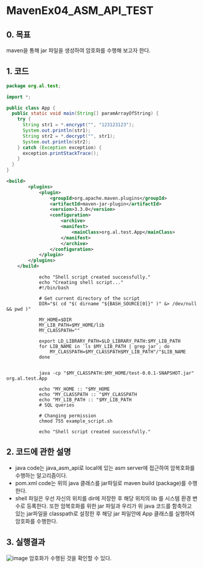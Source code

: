 # MavenEx04_ASM_API_TEST

## 0.	목표
maven을 통해 jar 파일을 생성하여 암호화를 수행해 보고자 한다. 

## 1.	코드

```java 
package org.al.test;

import *;

public class App {
  public static void main(String[] paramArrayOfString) {
    try {
      String str1 = *.encrypt("", "123123123");
      System.out.println(str1);
      String str2 = *.decrypt("", str1);
      System.out.println(str2);
    } catch (Exception exception) {
      exception.printStackTrace();
    }
  }
}
```
```pom.xml 추가 코드
<build>
	    <plugins>
	        <plugin>
	            <groupId>org.apache.maven.plugins</groupId>
	            <artifactId>maven-jar-plugin</artifactId>
	            <version>3.3.0</version>
	            <configuration>
	                <archive>
                    <manifest>
                        <mainClass>org.al.test.App</mainClass>
                    </manifest>
	                </archive>
	            </configuration>
	        </plugin>
	    </plugins>
	</build>
```

```shell
            echo "Shell script created successfully."
            echo "Creating shell script..."
            #!/bin/bash

            # Get current directory of the script
            DIR="$( cd "$( dirname "${BASH_SOURCE[0]}" )" &> /dev/null && pwd )"

            MY_HOME=$DIR
            MY_LIB_PATH=$MY_HOME/lib
            MY_CLASSPATH=""

            export LD_LIBRARY_PATH=$LD_LIBRARY_PATH:$MY_LIB_PATH
            for LIB_NAME in `ls $MY_LIB_PATH | grep jar`; do
                MY_CLASSPATH=$MY_CLASSPATH$MY_LIB_PATH"/"$LIB_NAME
            done


            java -cp "$MY_CLASSPATH:$MY_HOME/test-0.0.1-SNAPSHOT.jar" org.al.test.App

            echo "MY_HOME :: "$MY_HOME
            echo "MY_CLASSPATH :: "$MY_CLASSPATH
            echo "MY_LIB_PATH :: "$MY_LIB_PATH
            # SQL queries

            # Changing permission
            chmod 755 example_script.sh

            echo "Shell script created successfully."
```


## 2.	코드에 관한 설명
- java code는 java_asm_api로 local에 있는 asm server에 접근하여 암복호화를 수행하는 알고리즘이다. 
- pom.xml code는 위의 java 클래스를 jar파일로 maven build (package)를 수행한다.
- shell 파일은 우선 자신의 위치를 dir에 저장한 후 해당 위치의 lib 를 시스템 환경 변수로 등록한다. 또한 암복호화를 위한 jar 파일과 우리가 위 java 코드를 함축하고 있는 jar파일을 classpath로 설정한 후 해당 jar 파일안에 App 클래스를 실행하여 암호화를 수행한다.

## 3.	실행결과
 
![image](https://github.com/auspicious0/MavenEx04_ASM_API_TEST/assets/108572025/9c9cd5fb-412e-4f7c-8543-af195dc5a71f)
암호화가 수행된 것을 확인할 수 있다.


